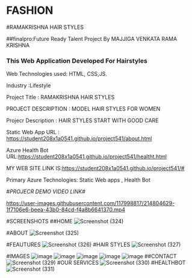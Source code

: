 # FASHION 
#RAMAKRISHNA HAIR STYLES

##finalpro:Future Ready Talent  Project By MAJJIGA VENKATA RAMA KRISHNA
  
  ### This Web Application Developed For Hairstyles

Web Technologies used: HTML, CSS,JS.

Industry             :Lifestyle

Project Title        : RAMAKRISHNA HAIR STYLES

PROJECT DESCRIPTION  : MODEL HAIR STYLES FOR WOMEN

Projecr Description  : HAIR STYLES START WITH GOOD CARE

Static Web App URL : https://student208x1a0541.github.io/project541/about.html

Azure Health Bot URL:https://student208x1a0541.github.io/project541/healtht.html

MY WEB SITE LINK IS:https://student208x1a0541.github.io/project541/# 

Primary Azure Technologies: Static Web apps , Health Bot

#*PROJECR DEMO VIDEO LINK*#

https://user-images.githubusercontent.com/117998817/214804629-1f7106e6-beea-43b0-84cd-f4a8b6641370.mp4

#SCREENSHOTS
##HOME
![Screenshot (324)](https://user-images.githubusercontent.com/117998817/214780873-40eae0d2-902b-4f21-bda2-c529e957faae.png)

#ABOUT
![Screenshot (325)](https://user-images.githubusercontent.com/117998817/214780939-1a18ae00-5f4d-47ea-8948-1b99319b6735.png)

#FEAUTURES
![Screenshot (326)](https://user-images.githubusercontent.com/117998817/214781067-e429e1f1-24c5-42f4-a12b-c5981d73642b.png)
#HAIR STYLES
![Screenshot (327)](https://user-images.githubusercontent.com/117998817/214781184-222ffddc-b98e-4ea5-9a68-1d10916ce0ab.png)

#IMAGES
![image](https://user-images.githubusercontent.com/117998817/214781401-285ec75f-a46d-446e-9f28-cfca109b9f04.png)
![image](https://user-images.githubusercontent.com/117998817/214781513-2a22bbe3-0b20-4177-8100-f80d17eff774.png)
![image](https://user-images.githubusercontent.com/117998817/214781577-11198968-42a9-403c-a30b-27caa86b0a28.png)
![image](https://user-images.githubusercontent.com/117998817/214781631-3ce7b5a5-16b7-41de-8ffd-b6fb2b8b60fe.png)
![image](https://user-images.githubusercontent.com/117998817/214781676-f3db7dd7-2652-4b67-8990-6ed1d0a59ca4.png)
##CONTACT
![Screenshot (329)](https://user-images.githubusercontent.com/117998817/214782242-939640b1-7a37-45a3-9687-b916044bfa8c.png)
#OUR SERVICES
![Screenshot (330)](https://user-images.githubusercontent.com/117998817/214782941-3c796a22-8f77-4e9e-98b7-7c80fdf55533.png)
#HEALTHBOT
![Screenshot (331)](https://user-images.githubusercontent.com/117998817/214784639-542a9ecf-ac79-4b12-afed-3f62dee22524.png)





